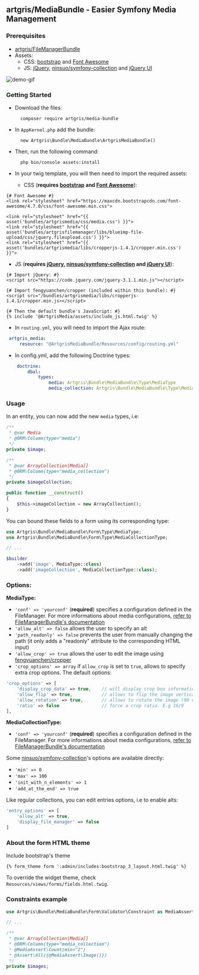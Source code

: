 ## artgris/MediaBundle - Easier Symfony Media Management

### Prerequisites

- [artgris/FileManagerBundle](https://github.com/artgris/FileManagerBundle#add-following-configuration-)
- Assets: 
    - CSS: [bootstrap](http://getbootstrap.com/) and [Font Awesome](http://fontawesome.io/)
    - JS: [jQuery](https://jquery.com/), [ninsuo/symfony-collection](https://github.com/ninsuo/symfony-collection) and [jQuery UI](https://jqueryui.com/)

![demo-gif](https://github.com/artgris/MediaBundle/raw/master/demo.gif)

### Getting Started

- Download the files:
        
        composer require artgris/media-bundle

- In `AppKernel.php` add the bundle:
        
        new Artgris\Bundle\MediaBundle\ArtgrisMediaBundle()
        
- Then, run the following command:
     
        php bin/console assets:install 
        
- In your twig template, you will then need to import the required assets:
    
    - CSS (**requires [bootstrap](http://getbootstrap.com/) and [Font Awesome](http://fontawesome.io/)**):
        
```twig
{# Font Awesome #}
<link rel="stylesheet" href="https://maxcdn.bootstrapcdn.com/font-awesome/4.7.0/css/font-awesome.min.css">

<link rel="stylesheet" href="{{ asset('bundles/artgrismedia/css/media.css') }}">
<link rel="stylesheet" href="{{ asset('bundles/artgrisfilemanager/libs/blueimp-file-upload/css/jquery.fileupload.css') }}">
<link rel="stylesheet" href="{{ asset('bundles/artgrismedia/libs/cropperjs-1.4.1/cropper.min.css') }}">
```


- JS (**requires [jQuery](https://jquery.com/), [ninsuo/symfony-collection](https://github.com/ninsuo/symfony-collection) and [jQuery UI](https://jqueryui.com/)**):

```twig
{# Import jQuery: #}
<script src="https://code.jquery.com/jquery-3.1.1.min.js"></script>

{# Import fengyuanchen/cropper (included within this bundle): #}
<script src="/bundles/artgrismedia/libs/cropperjs-1.4.1/cropper.min.js></script>

{# Then the default bundle's JavaScript: #}
{% include '@ArtgrisMedia/assets/include_js.html.twig' %}
```

- In `routing.yml`, you will need to import the Ajax route:
```yaml  
 artgris_media:
     resource: "@ArtgrisMediaBundle/Resources/config/routing.yml"
```
             
- In config.yml, add the following Doctrine types:
```yaml
    doctrine:
        dbal:
            types:
                media: Artgris\Bundle\MediaBundle\Type\MediaType
                media_collection: Artgris\Bundle\MediaBundle\Type\MediaCollectionType
```
                    
### Usage
    
In an entity, you can now add the new `media` types, i.e:
    
```php
/**
 * @var Media
 * @ORM\Column(type="media")
 */
private $image;

/**
 * @var ArrayCollection|Media[]
 * @ORM\Column(type="media_collection")
 */
private $imageCollection;

public function __construct()
{
    $this->imageCollection = new ArrayCollection();
}
```
    
You can bound these fields to a form using its corresponding type:

```php
use Artgris\Bundle\MediaBundle\Form\Type\MediaType;
use Artgris\Bundle\MediaBundle\Form\Type\MediaCollectionType;

// ... 

$builder
    ->add('image', MediaType::class)
    ->add('imageCollection', MediaCollectionType::class);
```
    
### Options:

**MediaType:**
- `'conf' => 'yourconf'` (**required**) specifies a configuration defined in the FileManager. For more informations about media configurations, [refer to FileManagerBundle's documentation](https://github.com/artgris/FileManagerBundle#add-following-configuration-)
- `'allow_alt' => false` allows the user to specify an alt
- `'path_readonly' => false` prevents the user from manually changing the path (it only adds a "readonly" attribute to the corresponding HTML input)
- `'allow_crop' => true` allows the user to edit the image using [fengyuanchen/cropper](https://github.com/fengyuanchen/cropper)
- `'crop_options' => array` if `allow_crop` is set to `true`, allows to specify extra crop options. The default options:

```php
'crop_options' => [
    'display_crop_data' => true,    // will display crop box informations (x, y, width, height, and ratio if there is one)
    'allow_flip' => true,           // allows to flip the image vertically and horizontally
    'allow_rotation' => true,       // allows to rotate the image (90 degrees)
    'ratio' => false                // force a crop ratio. E.g 16/9
],
```

**MediaCollectionType:**

- `'conf' => 'yourconf'` (**required**) specifies a configuration defined in the FileManager. For more informations about media configurations, [refer to FileManagerBundle's documentation](https://github.com/artgris/FileManagerBundle#add-following-configuration-)

Some [ninsuo/symfony-collection](https://github.com/ninsuo/symfony-collection)'s options are available directly:
- `'min' => 0`
- `'max' => 100`
- `'init_with_n_elements' => 1`
- `'add_at_the_end' => true`

Like regular collections, you can edit entries options, i.e to enable alts:

```php
'entry_options' => [
    'allow_alt' => true,
    'display_file_manager' => false
]
```

### About the form HTML theme

Include bootstrap's theme
 
```twig
{% form_theme form ':admin/includes:bootstrap_3_layout.html.twig' %}
```

To override the widget theme, check `Resources/views/forms/fields.html.twig`.

### Constraints example

```php
use Artgris\Bundle\MediaBundle\Form\Validator\Constraint as MediaAssert;

// ...

/**
 * @var ArrayCollection|Media[]
 * @ORM\Column(type="media_collection")
 * @MediaAssert\Count(min="2")
 * @Assert\All({@MediaAssert\Image()})
 */
private $images;
```
